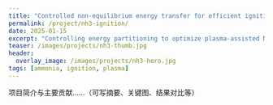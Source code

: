 ```yaml
---
title: "Controlled non-equilibrium energy transfer for efficient ignition in reactive flows"
permalink: /project/nh3-ignition/
date: 2025-01-15
excerpt: "Controlling energy partitioning to optimize plasma-assisted NH₃ ignition in engines and turbines."
teaser: /images/projects/nh3-thumb.jpg
header:
  overlay_image: /images/projects/nh3-hero.jpg
tags: [ammonia, ignition, plasma]
---
```


项目简介与主要贡献……（可写摘要、关键图、结果对比等）
